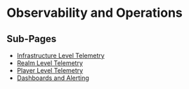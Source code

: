 ﻿# Observability and Operations

## Sub-Pages

- [Infrastructure Level Telemetry](./infrastructure_level_telemetry.md)
- [Realm Level Telemetry](./realm_level_telemetry.md)
- [Player Level Telemetry](./player_level_telemetry.md)
- [Dashboards and Alerting](./dashboards_and_alerting.md)
